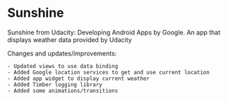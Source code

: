 # Sunshine
Sunshine from Udacity: Developing Android Apps by Google. An app that displays weather data provided by Udacity

Changes and updates/improvements:
    
    - Updated views to use data binding
    - Added Google location services to get and use current location
    - Added app widget to display current weather
    - Added Timber logging library
    - Added some animations/transitions